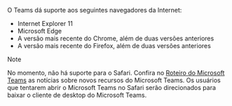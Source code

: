 O Teams dá suporte aos seguintes navegadores da Internet: 
- Internet Explorer 11
- Microsoft Edge
- A versão mais recente do Chrome, além de duas versões anteriores
- A versão mais recente do Firefox, além de duas versões anteriores

> [!NOTE]
> No momento, não há suporte para o Safari. Confira no [Roteiro do Microsoft Teams](http://aka.ms/TeamsRoadmap) as notícias sobre novos recursos do Microsoft Teams. Os usuários que tentarem abrir o Microsoft Teams no Safari serão direcionados para baixar o cliente de desktop do Microsoft Teams.